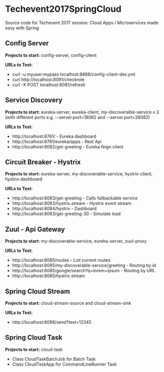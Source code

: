# Techevent2017SpringCloud
Source code for Techevent 2017 session: Cloud Apps / Microservices made easy with Spring

## Config Server

<b>Projects to start:</b> config-server, config-client     

<b>URLs to Test:</b>
* curl -u myuser:mypass localhost:8888/config-client-dev.yml
* curl http://localhost:8081/checkrole 
* curl -X POST localhost:8081/refresh

## Service Discovery

<b>Projects to start:</b> eureka-server, eureka-client, my-discoverable-service x 2 (with different ports e.g. --server.port=18082 and --server.port=28082)

<b>URLs to Test:</b>
* http://localhost:8761/ - Eureka dashboard
* http://localhost:8761/eureka/apps - Rest Api
* http://localhost:8082/get-greeting - Eureka feign client

## Circuit Breaker - Hystrix

<b>Projects to start:</b> eureka-server, my-discoverable-service, hystrix-client, hystrix-dashboard

<b>URLs to Test:</b>
* http://localhost:8083/get-greeting - Calls fallbackable service
* http://localhost:8083/hystrix.stream - Hystrix event stream
* http://localhost:8084/hystrix  - Dashboard
* http://localhost:8083/get-greeting-30 - Simulate load

## Zuul - Api Gateway

<b>Projects to start:</b> my-discoverable-service, eureka-server, zuul-proxy

<b>URLs to Test:</b>
* http://localhost:8085/routes - List current routes
* http://localhost:8085/my-discoverable-service/greeting - Routing by id
* http://localhost:8085/google/search?q=lorem+ipsum - Routing by URL
* http://localhost:8085/hystrix.stream

## Spring Cloud Stream

<b>Projects to start:</b> cloud-stream-source and cloud-stream-sink

<b>URLs to Test:</b>
* http://localhost:8086/send?text=12345

## Spring Cloud Task

<b>Projects to start:</b> cloud-task

* Class CloudTaskBatchJob for Batch Task
* Class CloudTaskApp for CommandLineRunner Task